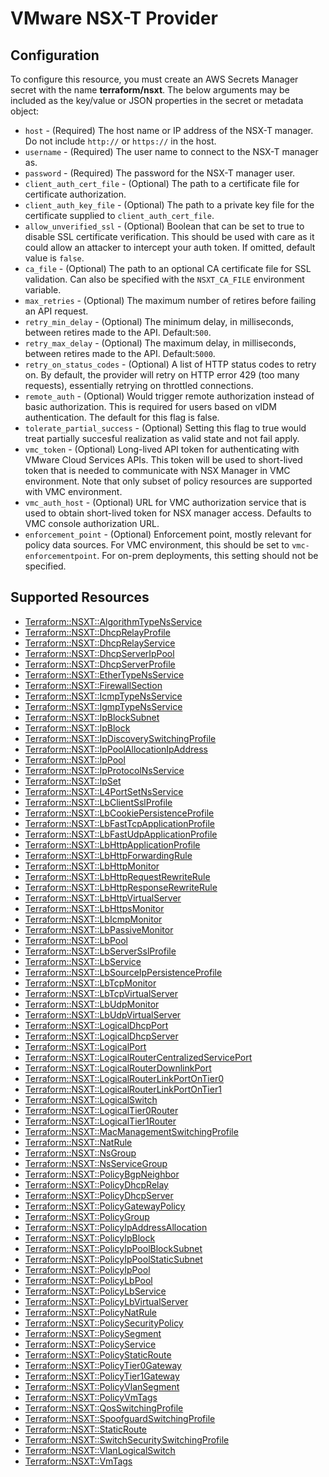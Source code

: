 # VMware NSX-T Provider

## Configuration

To configure this resource, you must create an AWS Secrets Manager secret with the name **terraform/nsxt**. The below arguments may be included as the key/value or JSON properties in the secret or metadata object:

* `host` - (Required) The host name or IP address of the NSX-T manager. Do not include
  `http://` or `https://` in the host.
* `username` - (Required) The user name to connect to the NSX-T manager as.
* `password` - (Required) The password for the NSX-T manager user.
* `client_auth_cert_file` - (Optional) The path to a certificate file for
  certificate authorization.
* `client_auth_key_file` - (Optional) The path to a private key file for the
  certificate supplied to `client_auth_cert_file`.
* `allow_unverified_ssl` - (Optional) Boolean that can be set to true to disable
  SSL certificate verification. This should be used with care as it could allow
  an attacker to intercept your auth token. If omitted, default value is
  `false`.
* `ca_file` - (Optional) The path to an optional CA certificate file for SSL
  validation. Can also be specified with the `NSXT_CA_FILE` environment
  variable.
* `max_retries` - (Optional) The maximum number of retires before failing an API
  request.
* `retry_min_delay` - (Optional) The minimum delay, in milliseconds, between
  retires made to the API. Default:`500`.
* `retry_max_delay` - (Optional) The maximum delay, in milliseconds, between
  retires made to the API. Default:`5000`.
* `retry_on_status_codes` - (Optional) A list of HTTP status codes to retry on.
  By default, the provider will retry on HTTP error 429 (too many requests),
  essentially retrying on throttled connections.
* `remote_auth` - (Optional) Would trigger remote authorization instead of basic
  authorization. This is required for users based on vIDM authentication.
  The default for this flag is false.
* `tolerate_partial_success` - (Optional) Setting this flag to true would treat
  partially succesful realization as valid state and not fail apply.
* `vmc_token` - (Optional) Long-lived API token for authenticating with VMware
  Cloud Services APIs. This token will be used to short-lived token that is
  needed to communicate with NSX Manager in VMC environment.
  Note that only subset of policy resources are supported with VMC environment.
* `vmc_auth_host` - (Optional) URL for VMC authorization service that is used
  to obtain short-lived token for NSX manager access. Defaults to VMC
  console authorization URL.
* `enforcement_point` - (Optional) Enforcement point, mostly relevant for policy
  data sources. For VMC environment, this should be set to `vmc-enforcementpoint`.
  For on-prem deployments, this setting should not be specified.


## Supported Resources

* [Terraform::NSXT::AlgorithmTypeNsService](../resources/nsxt/Terraform-NSXT-AlgorithmTypeNsService/docs/README.md)
* [Terraform::NSXT::DhcpRelayProfile](../resources/nsxt/Terraform-NSXT-DhcpRelayProfile/docs/README.md)
* [Terraform::NSXT::DhcpRelayService](../resources/nsxt/Terraform-NSXT-DhcpRelayService/docs/README.md)
* [Terraform::NSXT::DhcpServerIpPool](../resources/nsxt/Terraform-NSXT-DhcpServerIpPool/docs/README.md)
* [Terraform::NSXT::DhcpServerProfile](../resources/nsxt/Terraform-NSXT-DhcpServerProfile/docs/README.md)
* [Terraform::NSXT::EtherTypeNsService](../resources/nsxt/Terraform-NSXT-EtherTypeNsService/docs/README.md)
* [Terraform::NSXT::FirewallSection](../resources/nsxt/Terraform-NSXT-FirewallSection/docs/README.md)
* [Terraform::NSXT::IcmpTypeNsService](../resources/nsxt/Terraform-NSXT-IcmpTypeNsService/docs/README.md)
* [Terraform::NSXT::IgmpTypeNsService](../resources/nsxt/Terraform-NSXT-IgmpTypeNsService/docs/README.md)
* [Terraform::NSXT::IpBlockSubnet](../resources/nsxt/Terraform-NSXT-IpBlockSubnet/docs/README.md)
* [Terraform::NSXT::IpBlock](../resources/nsxt/Terraform-NSXT-IpBlock/docs/README.md)
* [Terraform::NSXT::IpDiscoverySwitchingProfile](../resources/nsxt/Terraform-NSXT-IpDiscoverySwitchingProfile/docs/README.md)
* [Terraform::NSXT::IpPoolAllocationIpAddress](../resources/nsxt/Terraform-NSXT-IpPoolAllocationIpAddress/docs/README.md)
* [Terraform::NSXT::IpPool](../resources/nsxt/Terraform-NSXT-IpPool/docs/README.md)
* [Terraform::NSXT::IpProtocolNsService](../resources/nsxt/Terraform-NSXT-IpProtocolNsService/docs/README.md)
* [Terraform::NSXT::IpSet](../resources/nsxt/Terraform-NSXT-IpSet/docs/README.md)
* [Terraform::NSXT::L4PortSetNsService](../resources/nsxt/Terraform-NSXT-L4PortSetNsService/docs/README.md)
* [Terraform::NSXT::LbClientSslProfile](../resources/nsxt/Terraform-NSXT-LbClientSslProfile/docs/README.md)
* [Terraform::NSXT::LbCookiePersistenceProfile](../resources/nsxt/Terraform-NSXT-LbCookiePersistenceProfile/docs/README.md)
* [Terraform::NSXT::LbFastTcpApplicationProfile](../resources/nsxt/Terraform-NSXT-LbFastTcpApplicationProfile/docs/README.md)
* [Terraform::NSXT::LbFastUdpApplicationProfile](../resources/nsxt/Terraform-NSXT-LbFastUdpApplicationProfile/docs/README.md)
* [Terraform::NSXT::LbHttpApplicationProfile](../resources/nsxt/Terraform-NSXT-LbHttpApplicationProfile/docs/README.md)
* [Terraform::NSXT::LbHttpForwardingRule](../resources/nsxt/Terraform-NSXT-LbHttpForwardingRule/docs/README.md)
* [Terraform::NSXT::LbHttpMonitor](../resources/nsxt/Terraform-NSXT-LbHttpMonitor/docs/README.md)
* [Terraform::NSXT::LbHttpRequestRewriteRule](../resources/nsxt/Terraform-NSXT-LbHttpRequestRewriteRule/docs/README.md)
* [Terraform::NSXT::LbHttpResponseRewriteRule](../resources/nsxt/Terraform-NSXT-LbHttpResponseRewriteRule/docs/README.md)
* [Terraform::NSXT::LbHttpVirtualServer](../resources/nsxt/Terraform-NSXT-LbHttpVirtualServer/docs/README.md)
* [Terraform::NSXT::LbHttpsMonitor](../resources/nsxt/Terraform-NSXT-LbHttpsMonitor/docs/README.md)
* [Terraform::NSXT::LbIcmpMonitor](../resources/nsxt/Terraform-NSXT-LbIcmpMonitor/docs/README.md)
* [Terraform::NSXT::LbPassiveMonitor](../resources/nsxt/Terraform-NSXT-LbPassiveMonitor/docs/README.md)
* [Terraform::NSXT::LbPool](../resources/nsxt/Terraform-NSXT-LbPool/docs/README.md)
* [Terraform::NSXT::LbServerSslProfile](../resources/nsxt/Terraform-NSXT-LbServerSslProfile/docs/README.md)
* [Terraform::NSXT::LbService](../resources/nsxt/Terraform-NSXT-LbService/docs/README.md)
* [Terraform::NSXT::LbSourceIpPersistenceProfile](../resources/nsxt/Terraform-NSXT-LbSourceIpPersistenceProfile/docs/README.md)
* [Terraform::NSXT::LbTcpMonitor](../resources/nsxt/Terraform-NSXT-LbTcpMonitor/docs/README.md)
* [Terraform::NSXT::LbTcpVirtualServer](../resources/nsxt/Terraform-NSXT-LbTcpVirtualServer/docs/README.md)
* [Terraform::NSXT::LbUdpMonitor](../resources/nsxt/Terraform-NSXT-LbUdpMonitor/docs/README.md)
* [Terraform::NSXT::LbUdpVirtualServer](../resources/nsxt/Terraform-NSXT-LbUdpVirtualServer/docs/README.md)
* [Terraform::NSXT::LogicalDhcpPort](../resources/nsxt/Terraform-NSXT-LogicalDhcpPort/docs/README.md)
* [Terraform::NSXT::LogicalDhcpServer](../resources/nsxt/Terraform-NSXT-LogicalDhcpServer/docs/README.md)
* [Terraform::NSXT::LogicalPort](../resources/nsxt/Terraform-NSXT-LogicalPort/docs/README.md)
* [Terraform::NSXT::LogicalRouterCentralizedServicePort](../resources/nsxt/Terraform-NSXT-LogicalRouterCentralizedServicePort/docs/README.md)
* [Terraform::NSXT::LogicalRouterDownlinkPort](../resources/nsxt/Terraform-NSXT-LogicalRouterDownlinkPort/docs/README.md)
* [Terraform::NSXT::LogicalRouterLinkPortOnTier0](../resources/nsxt/Terraform-NSXT-LogicalRouterLinkPortOnTier0/docs/README.md)
* [Terraform::NSXT::LogicalRouterLinkPortOnTier1](../resources/nsxt/Terraform-NSXT-LogicalRouterLinkPortOnTier1/docs/README.md)
* [Terraform::NSXT::LogicalSwitch](../resources/nsxt/Terraform-NSXT-LogicalSwitch/docs/README.md)
* [Terraform::NSXT::LogicalTier0Router](../resources/nsxt/Terraform-NSXT-LogicalTier0Router/docs/README.md)
* [Terraform::NSXT::LogicalTier1Router](../resources/nsxt/Terraform-NSXT-LogicalTier1Router/docs/README.md)
* [Terraform::NSXT::MacManagementSwitchingProfile](../resources/nsxt/Terraform-NSXT-MacManagementSwitchingProfile/docs/README.md)
* [Terraform::NSXT::NatRule](../resources/nsxt/Terraform-NSXT-NatRule/docs/README.md)
* [Terraform::NSXT::NsGroup](../resources/nsxt/Terraform-NSXT-NsGroup/docs/README.md)
* [Terraform::NSXT::NsServiceGroup](../resources/nsxt/Terraform-NSXT-NsServiceGroup/docs/README.md)
* [Terraform::NSXT::PolicyBgpNeighbor](../resources/nsxt/Terraform-NSXT-PolicyBgpNeighbor/docs/README.md)
* [Terraform::NSXT::PolicyDhcpRelay](../resources/nsxt/Terraform-NSXT-PolicyDhcpRelay/docs/README.md)
* [Terraform::NSXT::PolicyDhcpServer](../resources/nsxt/Terraform-NSXT-PolicyDhcpServer/docs/README.md)
* [Terraform::NSXT::PolicyGatewayPolicy](../resources/nsxt/Terraform-NSXT-PolicyGatewayPolicy/docs/README.md)
* [Terraform::NSXT::PolicyGroup](../resources/nsxt/Terraform-NSXT-PolicyGroup/docs/README.md)
* [Terraform::NSXT::PolicyIpAddressAllocation](../resources/nsxt/Terraform-NSXT-PolicyIpAddressAllocation/docs/README.md)
* [Terraform::NSXT::PolicyIpBlock](../resources/nsxt/Terraform-NSXT-PolicyIpBlock/docs/README.md)
* [Terraform::NSXT::PolicyIpPoolBlockSubnet](../resources/nsxt/Terraform-NSXT-PolicyIpPoolBlockSubnet/docs/README.md)
* [Terraform::NSXT::PolicyIpPoolStaticSubnet](../resources/nsxt/Terraform-NSXT-PolicyIpPoolStaticSubnet/docs/README.md)
* [Terraform::NSXT::PolicyIpPool](../resources/nsxt/Terraform-NSXT-PolicyIpPool/docs/README.md)
* [Terraform::NSXT::PolicyLbPool](../resources/nsxt/Terraform-NSXT-PolicyLbPool/docs/README.md)
* [Terraform::NSXT::PolicyLbService](../resources/nsxt/Terraform-NSXT-PolicyLbService/docs/README.md)
* [Terraform::NSXT::PolicyLbVirtualServer](../resources/nsxt/Terraform-NSXT-PolicyLbVirtualServer/docs/README.md)
* [Terraform::NSXT::PolicyNatRule](../resources/nsxt/Terraform-NSXT-PolicyNatRule/docs/README.md)
* [Terraform::NSXT::PolicySecurityPolicy](../resources/nsxt/Terraform-NSXT-PolicySecurityPolicy/docs/README.md)
* [Terraform::NSXT::PolicySegment](../resources/nsxt/Terraform-NSXT-PolicySegment/docs/README.md)
* [Terraform::NSXT::PolicyService](../resources/nsxt/Terraform-NSXT-PolicyService/docs/README.md)
* [Terraform::NSXT::PolicyStaticRoute](../resources/nsxt/Terraform-NSXT-PolicyStaticRoute/docs/README.md)
* [Terraform::NSXT::PolicyTier0Gateway](../resources/nsxt/Terraform-NSXT-PolicyTier0Gateway/docs/README.md)
* [Terraform::NSXT::PolicyTier1Gateway](../resources/nsxt/Terraform-NSXT-PolicyTier1Gateway/docs/README.md)
* [Terraform::NSXT::PolicyVlanSegment](../resources/nsxt/Terraform-NSXT-PolicyVlanSegment/docs/README.md)
* [Terraform::NSXT::PolicyVmTags](../resources/nsxt/Terraform-NSXT-PolicyVmTags/docs/README.md)
* [Terraform::NSXT::QosSwitchingProfile](../resources/nsxt/Terraform-NSXT-QosSwitchingProfile/docs/README.md)
* [Terraform::NSXT::SpoofguardSwitchingProfile](../resources/nsxt/Terraform-NSXT-SpoofguardSwitchingProfile/docs/README.md)
* [Terraform::NSXT::StaticRoute](../resources/nsxt/Terraform-NSXT-StaticRoute/docs/README.md)
* [Terraform::NSXT::SwitchSecuritySwitchingProfile](../resources/nsxt/Terraform-NSXT-SwitchSecuritySwitchingProfile/docs/README.md)
* [Terraform::NSXT::VlanLogicalSwitch](../resources/nsxt/Terraform-NSXT-VlanLogicalSwitch/docs/README.md)
* [Terraform::NSXT::VmTags](../resources/nsxt/Terraform-NSXT-VmTags/docs/README.md)